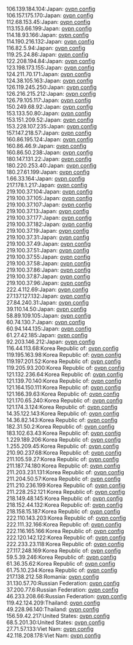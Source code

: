 106.139.184.104:Japan: [ovpn config](vpn/106_139_184_104.ovpn)  
106.157.175.170:Japan: [ovpn config](vpn/106_157_175_170.ovpn)  
112.68.153.45:Japan: [ovpn config](vpn/112_68_153_45.ovpn)  
113.153.66.199:Japan: [ovpn config](vpn/113_153_66_199.ovpn)  
114.18.93.166:Japan: [ovpn config](vpn/114_18_93_166.ovpn)  
114.190.216.132:Japan: [ovpn config](vpn/114_190_216_132.ovpn)  
116.82.5.94:Japan: [ovpn config](vpn/116_82_5_94.ovpn)  
119.25.24.86:Japan: [ovpn config](vpn/119_25_24_86.ovpn)  
122.208.194.84:Japan: [ovpn config](vpn/122_208_194_84.ovpn)  
123.198.173.155:Japan: [ovpn config](vpn/123_198_173_155.ovpn)  
124.211.70.171:Japan: [ovpn config](vpn/124_211_70_171.ovpn)  
124.38.105.163:Japan: [ovpn config](vpn/124_38_105_163.ovpn)  
126.119.245.250:Japan: [ovpn config](vpn/126_119_245_250.ovpn)  
126.216.215.212:Japan: [ovpn config](vpn/126_216_215_212.ovpn)  
126.79.105.117:Japan: [ovpn config](vpn/126_79_105_117.ovpn)  
150.249.68.92:Japan: [ovpn config](vpn/150_249_68_92.ovpn)  
153.133.50.80:Japan: [ovpn config](vpn/153_133_50_80.ovpn)  
153.151.209.52:Japan: [ovpn config](vpn/153_151_209_52.ovpn)  
153.228.107.235:Japan: [ovpn config](vpn/153_228_107_235.ovpn)  
157.147.218.57:Japan: [ovpn config](vpn/157_147_218_57.ovpn)  
160.86.195.124:Japan: [ovpn config](vpn/160_86_195_124.ovpn)  
160.86.46.9:Japan: [ovpn config](vpn/160_86_46_9.ovpn)  
160.86.50.238:Japan: [ovpn config](vpn/160_86_50_238.ovpn)  
180.147.131.22:Japan: [ovpn config](vpn/180_147_131_22.ovpn)  
180.220.253.40:Japan: [ovpn config](vpn/180_220_253_40.ovpn)  
180.27.61.199:Japan: [ovpn config](vpn/180_27_61_199.ovpn)  
1.66.33.164:Japan: [ovpn config](vpn/1_66_33_164.ovpn)  
217.178.1.217:Japan: [ovpn config](vpn/217_178_1_217.ovpn)  
219.100.37.104:Japan: [ovpn config](vpn/219_100_37_104.ovpn)  
219.100.37.105:Japan: [ovpn config](vpn/219_100_37_105.ovpn)  
219.100.37.107:Japan: [ovpn config](vpn/219_100_37_107.ovpn)  
219.100.37.13:Japan: [ovpn config](vpn/219_100_37_13.ovpn)  
219.100.37.177:Japan: [ovpn config](vpn/219_100_37_177.ovpn)  
219.100.37.182:Japan: [ovpn config](vpn/219_100_37_182.ovpn)  
219.100.37.19:Japan: [ovpn config](vpn/219_100_37_19.ovpn)  
219.100.37.31:Japan: [ovpn config](vpn/219_100_37_31.ovpn)  
219.100.37.49:Japan: [ovpn config](vpn/219_100_37_49.ovpn)  
219.100.37.51:Japan: [ovpn config](vpn/219_100_37_51.ovpn)  
219.100.37.55:Japan: [ovpn config](vpn/219_100_37_55.ovpn)  
219.100.37.58:Japan: [ovpn config](vpn/219_100_37_58.ovpn)  
219.100.37.86:Japan: [ovpn config](vpn/219_100_37_86.ovpn)  
219.100.37.87:Japan: [ovpn config](vpn/219_100_37_87.ovpn)  
219.100.37.96:Japan: [ovpn config](vpn/219_100_37_96.ovpn)  
222.4.112.69:Japan: [ovpn config](vpn/222_4_112_69.ovpn)  
27.137.127.132:Japan: [ovpn config](vpn/27_137_127_132.ovpn)  
27.84.240.31:Japan: [ovpn config](vpn/27_84_240_31.ovpn)  
39.110.14.50:Japan: [ovpn config](vpn/39_110_14_50.ovpn)  
58.89.109.105:Japan: [ovpn config](vpn/58_89_109_105.ovpn)  
60.74.130.7:Japan: [ovpn config](vpn/60_74_130_7.ovpn)  
60.94.144.135:Japan: [ovpn config](vpn/60_94_144_135.ovpn)  
61.27.42.185:Japan: [ovpn config](vpn/61_27_42_185.ovpn)  
92.203.146.212:Japan: [ovpn config](vpn/92_203_146_212.ovpn)  
116.44.113.68:Korea Republic of: [ovpn config](vpn/116_44_113_68.ovpn)  
119.195.163.98:Korea Republic of: [ovpn config](vpn/119_195_163_98.ovpn)  
119.197.201.52:Korea Republic of: [ovpn config](vpn/119_197_201_52.ovpn)  
119.205.93.200:Korea Republic of: [ovpn config](vpn/119_205_93_200.ovpn)  
121.132.236.64:Korea Republic of: [ovpn config](vpn/121_132_236_64.ovpn)  
121.139.70.140:Korea Republic of: [ovpn config](vpn/121_139_70_140.ovpn)  
121.164.150.111:Korea Republic of: [ovpn config](vpn/121_164_150_111.ovpn)  
121.166.39.63:Korea Republic of: [ovpn config](vpn/121_166_39_63.ovpn)  
121.170.65.240:Korea Republic of: [ovpn config](vpn/121_170_65_240.ovpn)  
121.174.3.124:Korea Republic of: [ovpn config](vpn/121_174_3_124.ovpn)  
14.35.122.143:Korea Republic of: [ovpn config](vpn/14_35_122_143.ovpn)  
14.36.82.143:Korea Republic of: [ovpn config](vpn/14_36_82_143.ovpn)  
182.31.50.2:Korea Republic of: [ovpn config](vpn/182_31_50_2.ovpn)  
183.102.63.43:Korea Republic of: [ovpn config](vpn/183_102_63_43.ovpn)  
1.229.189.206:Korea Republic of: [ovpn config](vpn/1_229_189_206.ovpn)  
1.255.209.45:Korea Republic of: [ovpn config](vpn/1_255_209_45.ovpn)  
210.90.237.68:Korea Republic of: [ovpn config](vpn/210_90_237_68.ovpn)  
211.105.59.27:Korea Republic of: [ovpn config](vpn/211_105_59_27.ovpn)  
211.187.74.180:Korea Republic of: [ovpn config](vpn/211_187_74_180.ovpn)  
211.203.231.131:Korea Republic of: [ovpn config](vpn/211_203_231_131.ovpn)  
211.204.50.57:Korea Republic of: [ovpn config](vpn/211_204_50_57.ovpn)  
211.210.236.199:Korea Republic of: [ovpn config](vpn/211_210_236_199.ovpn)  
211.228.252.121:Korea Republic of: [ovpn config](vpn/211_228_252_121.ovpn)  
218.149.48.145:Korea Republic of: [ovpn config](vpn/218_149_48_145.ovpn)  
218.152.44.132:Korea Republic of: [ovpn config](vpn/218_152_44_132.ovpn)  
218.158.15.187:Korea Republic of: [ovpn config](vpn/218_158_15_187.ovpn)  
222.110.143.203:Korea Republic of: [ovpn config](vpn/222_110_143_203.ovpn)  
222.111.32.166:Korea Republic of: [ovpn config](vpn/222_111_32_166.ovpn)  
222.116.165.166:Korea Republic of: [ovpn config](vpn/222_116_165_166.ovpn)  
222.120.142.122:Korea Republic of: [ovpn config](vpn/222_120_142_122.ovpn)  
222.233.23.118:Korea Republic of: [ovpn config](vpn/222_233_23_118.ovpn)  
27.117.248.169:Korea Republic of: [ovpn config](vpn/27_117_248_169.ovpn)  
59.5.39.246:Korea Republic of: [ovpn config](vpn/59_5_39_246.ovpn)  
61.36.35.62:Korea Republic of: [ovpn config](vpn/61_36_35_62.ovpn)  
61.75.10.234:Korea Republic of: [ovpn config](vpn/61_75_10_234.ovpn)  
217.138.212.58:Romania: [ovpn config](vpn/217_138_212_58.ovpn)  
31.130.57.70:Russian Federation: [ovpn config](vpn/31_130_57_70.ovpn)  
37.200.77.6:Russian Federation: [ovpn config](vpn/37_200_77_6.ovpn)  
46.233.208.66:Russian Federation: [ovpn config](vpn/46_233_208_66.ovpn)  
119.42.124.209:Thailand: [ovpn config](vpn/119_42_124_209.ovpn)  
49.228.96.140:Thailand: [ovpn config](vpn/49_228_96_140.ovpn)  
156.59.42.217:United States: [ovpn config](vpn/156_59_42_217.ovpn)  
68.5.201.30:United States: [ovpn config](vpn/68_5_201_30.ovpn)  
27.71.57.133:Viet Nam: [ovpn config](vpn/27_71_57_133.ovpn)  
42.118.208.178:Viet Nam: [ovpn config](vpn/42_118_208_178.ovpn)  
